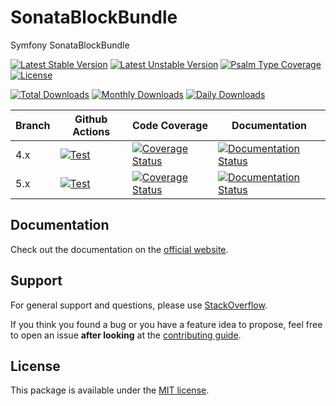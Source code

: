 <!--
DO NOT EDIT THIS FILE!

It's auto-generated by sonata-project/dev-kit package.
-->

# SonataBlockBundle

Symfony SonataBlockBundle

[![Latest Stable Version](https://poser.pugx.org/sonata-project/block-bundle/v/stable)](https://packagist.org/packages/sonata-project/block-bundle)
[![Latest Unstable Version](https://poser.pugx.org/sonata-project/block-bundle/v/unstable)](https://packagist.org/packages/sonata-project/block-bundle)
[![Psalm Type Coverage][shepherd_stable_badge]][shepherd_stable_link]
[![License](https://poser.pugx.org/sonata-project/block-bundle/license)](https://packagist.org/packages/sonata-project/block-bundle)

[![Total Downloads](https://poser.pugx.org/sonata-project/block-bundle/downloads)](https://packagist.org/packages/sonata-project/block-bundle)
[![Monthly Downloads](https://poser.pugx.org/sonata-project/block-bundle/d/monthly)](https://packagist.org/packages/sonata-project/block-bundle)
[![Daily Downloads](https://poser.pugx.org/sonata-project/block-bundle/d/daily)](https://packagist.org/packages/sonata-project/block-bundle)

Branch | Github Actions | Code Coverage | Documentation |
------ | -------------- | ------------- | ------------- |
4.x | [![Test][test_stable_badge]][test_stable_link] | [![Coverage Status][coverage_stable_badge]][coverage_stable_link] | [![Documentation Status][documentation_stable_badge]][documentation_stable_link]     |
5.x | [![Test][test_unstable_badge]][test_unstable_link] | [![Coverage Status][coverage_unstable_badge]][coverage_unstable_link] | [![Documentation Status][documentation_unstable_badge]][documentation_unstable_link] |

## Documentation

Check out the documentation on the [official website](https://docs.sonata-project.org/projects/SonataBlockBundle).

## Support

For general support and questions, please use [StackOverflow](http://stackoverflow.com/questions/tagged/sonata).

If you think you found a bug or you have a feature idea to propose, feel free to open an issue
**after looking** at the [contributing guide](CONTRIBUTING.md).

## License

This package is available under the [MIT license](LICENSE).

[test_stable_badge]: https://github.com/sonata-project/SonataBlockBundle/workflows/Test/badge.svg?branch=4.x
[test_stable_link]: https://github.com/sonata-project/SonataBlockBundle/actions?query=workflow:test+branch:4.x
[test_unstable_badge]: https://github.com/sonata-project/SonataBlockBundle/workflows/Test/badge.svg?branch=5.x
[test_unstable_link]: https://github.com/sonata-project/SonataBlockBundle/actions?query=workflow:test+branch:5.x

[coverage_stable_badge]: https://codecov.io/gh/sonata-project/SonataBlockBundle/branch/4.x/graph/badge.svg
[coverage_stable_link]: https://codecov.io/gh/sonata-project/SonataBlockBundle/branch/4.x
[coverage_unstable_badge]: https://codecov.io/gh/sonata-project/SonataBlockBundle/branch/5.x/graph/badge.svg
[coverage_unstable_link]: https://codecov.io/gh/sonata-project/SonataBlockBundle/branch/5.x
[shepherd_stable_badge]: https://shepherd.dev/github/sonata-project/SonataBlockBundle/coverage.svg
[shepherd_stable_link]: https://shepherd.dev/github/sonata-project/SonataBlockBundle

[documentation_stable_badge]: https://readthedocs.org/projects/sonatablockbundle/badge/?version=4.x
[documentation_stable_link]: https://docs.sonata-project.org/projects/SonataBlockBundle/en/4.x/?badge=4.x
[documentation_unstable_badge]: https://readthedocs.org/projects/sonatablockbundle/badge/?version=5.x
[documentation_unstable_link]: https://docs.sonata-project.org/projects/SonataBlockBundle/en/5.x/?badge=5.x
